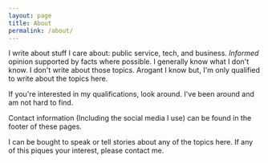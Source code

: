 ```yaml
---
layout: page
title: About
permalink: /about/
---
```

I write about stuff I care about: public service, tech, and business. *Informed* opinion
supported by facts where possible. I generally know what I don't know. I don't write 
about those topics. Arogant I know but, I'm only qualified to write about the topics here. 

If you're interested in my qualifications, look around.  I've been around and am not 
hard to find.

Contact information (Including the social media I use) can be found in the footer of 
these pages. 

I can be bought to speak or tell stories about any of the topics here. If any of this 
piques your interest, please contact me. 